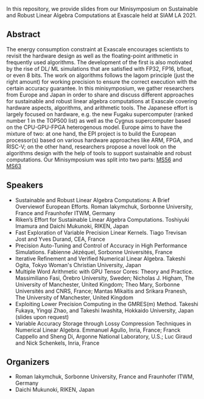 In this repository, we provide slides from our Minisymposium on Sustainable and Robust Linear Algebra Computations at Exascale held at SIAM LA 2021.

## Abstract

The energy consumption constraint at Exascale encourages scientists to revisit the hardware design as well as the floating-point arithmetic in frequently used algorithms. The development of the first is also motivated by the rise of DL/ ML simulations that are satisfied with FP32, FP16, bfloat, or even 8 bits. The work on algorithms follows the lagom principle (just the right amount) for working precision to ensure the correct execution with the certain accuracy guarantee. In this minisymposium, we gather researchers from Europe and Japan in order to share and discuss different approaches for sustainable and robust linear algebra computations at Exascale covering hardware aspects, algorithms, and arithmetic tools. The Japanese effort is largely focused on hardware, e.g. the new Fugaku supercomputer (ranked number 1 in the TOP500 list) as well as the Cygnus supercomputer based on the CPU-GPU-FPGA heterogenous model. Europe aims to have the mixture of two: at one hand, the EPI project is to build the European processor(s) based on various hardware approaches like ARM, FPGA, and RISC-V; on the other hand, researchers propose a novel look on the algorithms design with the help of tools to support sustainable and robust computations. Our Minisymposium was split into two parts: [MS56](https://meetings.siam.org/sess/dsp_programsess.cfm?SESSIONCODE=70592) and [MS63](https://meetings.siam.org/sess/dsp_programsess.cfm?SESSIONCODE=70593)

## Speakers
- Sustainable and Robust Linear Algebra Computations: A Brief Overviewof European Efforts. Roman Iakymchuk, Sorbonne University, France and Fraunhofer ITWM, Germany
- Riken’s Effort for Sustainable Linear Algebra Computations. Toshiyuki Imamura and Daichi Mukunoki, RIKEN, Japan
- Fast Exploration of Variable Precision Linear Kernels. Tiago Trevisan Jost and Yves Durand, CEA, France
- Precision Auto-Tuning and Control of Accuracy in High Performance Simulations. Fabienne Jézéquel, Sorbonne Universités, France
- Iterative Refinement and Verified Numerical Linear Algebra. Takeshi Ogita, Tokyo Woman's Christian University, Japan
- Multiple Word Arithmetic with GPU Tensor Cores: Theory and Practice. Massimiliano Fasi, Örebro University, Sweden; Nicholas J. Higham, The University of Manchester, United Kingdom; Theo Mary, Sorbonne Universités and CNRS, France; Mantas Mikaitis and Srikara Pranesh, The University of Manchester, United Kingdom
- Exploiting Lower Precision Computing in the GMRES(m) Method. Takeshi Fukaya, Yingqi Zhao, and Takeshi Iwashita, Hokkaido University, Japan (slides upon request)
- Variable Accuracy Storage through Lossy Compression Techniques in Numerical Linear Algebra. Emmanuel Agullo, Inria, France; Franck Cappello and Sheng Di, Argonne National Laboratory, U.S.; Luc Giraud and Nick Schenkels, Inria, France

## Organizers
- Roman Iakymchuk, Sorbonne University, France and Fraunhofer ITWM, Germany
- Daichi Mukunoki, RIKEN, Japan
